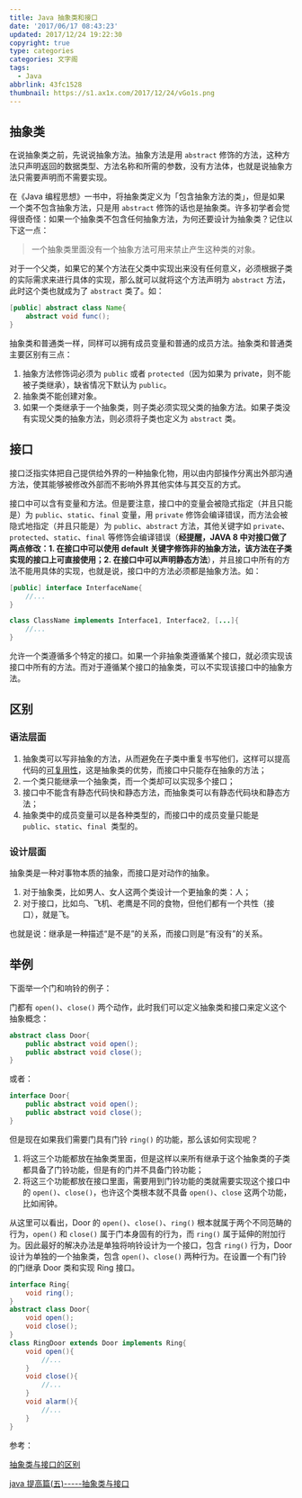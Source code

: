 ```yaml
---
title: Java 抽象类和接口
date: '2017/06/17 08:43:23'
updated: 2017/12/24 19:22:30
copyright: true
type: categories
categories: 文字阁
tags:
  - Java
abbrlink: 43fc1528
thumbnail: https://s1.ax1x.com/2017/12/24/vGo1s.png
---
```


## 抽象类

在说抽象类之前，先说说抽象方法。抽象方法是用 `abstract` 修饰的方法，这种方法只声明返回的数据类型、方法名称和所需的参数，没有方法体，也就是说抽象方法只需要声明而不需要实现。

在《Java 编程思想》一书中，将抽象类定义为「包含抽象方法的类」，但是如果一个类不包含抽象方法，只是用 `abstract` 修饰的话也是抽象类。许多初学者会觉得很奇怪：如果一个抽象类不包含任何抽象方法，为何还要设计为抽象类？记住以下这一点：

> 一个抽象类里面没有一个抽象方法可用来禁止产生这种类的对象。

对于一个父类，如果它的某个方法在父类中实现出来没有任何意义，必须根据子类的实际需求来进行具体的实现，那么就可以就将这个方法声明为 `abstract` 方法，此时这个类也就成为了 `abstract` 类了。如：

```java
[public] abstract class Name{
    abstract void func();
} 
```

<!-- more -->

抽象类和普通类一样，同样可以拥有成员变量和普通的成员方法。抽象类和普通类主要区别有三点：

1. 抽象方法修饰词必须为 `public` 或者 `protected`（因为如果为 private，则不能被子类继承），缺省情况下默认为 `public`。
2. 抽象类不能创建对象。
3. 如果一个类继承于一个抽象类，则子类必须实现父类的抽象方法。如果子类没有实现父类的抽象方法，则必须将子类也定义为 `abstract` 类。

## 接口

接口泛指实体把自己提供给外界的一种抽象化物，用以由内部操作分离出外部沟通方法，使其能够被修改外部而不影响外界其他实体与其交互的方式。

接口中可以含有变量和方法。但是要注意，接口中的变量会被隐式指定（并且只能是）为 `public`、`static`、`final` 变量，用 `private` 修饰会编译错误，而方法会被隐式地指定（并且只能是）为 `public`、`abstract` 方法，其他关键字如 `private`、`protected`、`static`、`final` 等修饰会编译错误（**经提醒，JAVA 8 中对接口做了两点修改：1. 在接口中可以使用 default 关键字修饰非的抽象方法，该方法在子类实现的接口上可直接使用；2. 在接口中可以声明静态方法**），并且接口中所有的方法不能用具体的实现，也就是说，接口中的方法必须都是抽象方法。如：

```java
[public] interface InterfaceName{
    //...
}

class ClassName implements Interface1, Interface2, [...]{
    //...
}
```

允许一个类遵循多个特定的接口。如果一个非抽象类遵循某个接口，就必须实现该接口中所有的方法。而对于遵循某个接口的抽象类，可以不实现该接口中的抽象方法。

## 区别

### 语法层面

1. 抽象类可以写非抽象的方法，从而避免在子类中重复书写他们，这样可以提高代码的[可复用性](https://zh.wikipedia.org/wiki/%E4%BB%A3%E7%A0%81%E5%A4%8D%E7%94%A8)，这是抽象类的优势，而接口中只能存在抽象的方法；
2. 一个类只能继承一个抽象类，而一个类却可以实现多个接口；
3. 接口中不能含有静态代码快和静态方法，而抽象类可以有静态代码块和静态方法；
4. 抽象类中的成员变量可以是各种类型的，而接口中的成员变量只能是 `public`、`static`、`final `类型的。

### 设计层面

抽象类是一种对事物本质的抽象，而接口是对动作的抽象。

1. 对于抽象类，比如男人、女人这两个类设计一个更抽象的类：人；
2. 对于接口，比如鸟、飞机、老鹰是不同的食物，但他们都有一个共性（接口），就是飞。

也就是说：继承是一种描述“是不是”的关系，而接口则是“有没有”的关系。

## 举例

下面举一个门和响铃的例子：

门都有 `open()`、`close()` 两个动作，此时我们可以定义抽象类和接口来定义这个抽象概念：

```java
abstract class Door{
    public abstract void open();
    public abstract void close();
}
```

或者：

```java
interface Door{
    public abstract void open();
    public abstract void close();
}
```

但是现在如果我们需要门具有门铃 `ring()` 的功能，那么该如何实现呢？

1. 将这三个功能都放在抽象类里面，但是这样以来所有继承于这个抽象类的子类都具备了门铃功能，但是有的门并不具备门铃功能；
2. 将这三个功能都放在接口里面，需要用到门铃功能的类就需要实现这个接口中的 `open()`、`close()`，也许这个类根本就不具备 `open()`、`close` 这两个功能，比如闹钟。

从这里可以看出，Door 的 `open()`、`close()`、`ring()` 根本就属于两个不同范畴的行为，`open()` 和 `close()` 属于门本身固有的行为，而 `ring()` 属于延伸的附加行为。因此最好的解决办法是单独将响铃设计为一个接口，包含 `ring()` 行为，Door 设计为单独的一个抽象类，包含 `open()`、`close()` 两种行为。在设置一个有门铃的门继承 Door 类和实现 Ring 接口。

```java
interface Ring{
    void ring();
}
abstract class Door{
    void open();
    void close();
}
class RingDoor extends Door implements Ring{
    void open(){
        //...
    }
    void close(){
        //...
    }
    void alarm(){
        //...
    }
}
```

参考：

[抽象类与接口的区别](http://blog.csdn.net/ttgjz/article/details/2960451)

[java 提高篇(五)-----抽象类与接口](http://www.cnblogs.com/chenssy/p/3376708.html)